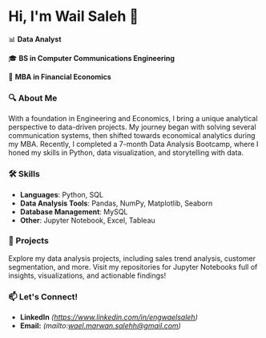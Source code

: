 # Hi, I'm Wail Saleh 👋

📊 **Data Analyst**

🎓 **BS in Computer Communications Engineering**

💼 **MBA in Financial Economics**  

### 🔍 About Me
With a foundation in Engineering and Economics, I bring a unique analytical perspective to data-driven projects. My journey began with solving several communication systems, then shifted towards economical analytics during my MBA. 
Recently, I completed a 7-month Data Analysis Bootcamp, where I honed my skills in Python, data visualization, and storytelling with data. 

### 🛠️ Skills
- **Languages**: Python, SQL
- **Data Analysis Tools**: Pandas, NumPy, Matplotlib, Seaborn
- **Database Management**: MySQL
- **Other**: Jupyter Notebook, Excel, Tableau

### 🚀 Projects
Explore my data analysis projects, including sales trend analysis, customer segmentation, and more. Visit my repositories for Jupyter Notebooks full of insights, visualizations, and actionable findings!

### 📫 Let's Connect!
- **LinkedIn** *(https://www.linkedin.com/in/engwaelsaleh)*
- **Email:** *(mailto:wael.marwan.salehh@gmail.com)*
